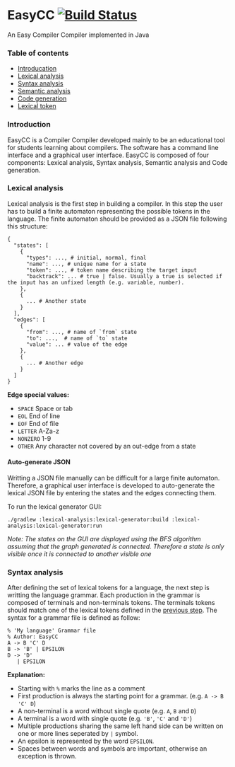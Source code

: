 # EasyCC [![Build Status](https://travis-ci.org/amirbawab/EasyCC.svg?branch=master)](https://travis-ci.org/amirbawab/EasyCC)
An Easy Compiler Compiler implemented in Java

### Table of contents

  * [Introducation](#introduction)
  * [Lexical analysis](#lexical-analysis)
  * [Syntax analysis](#syntax-analysis)
  * [Semantic analysis](#semantic-analysis)
  * [Code generation](#code-generation)
  * [Lexical token](#lexical-token)
  
### Introduction

EasyCC is a Compiler Compiler developed mainly to be an educational tool for students learning about compilers. The software has a command line interface and a graphical user interface. EasyCC is composed of four components: Lexical analysis, Syntax analysis, Semantic analysis and Code generation.

### Lexical analysis

Lexical analysis is the first step in building a compiler. In this step the user has to build a finite automaton representing the possible tokens in the language. The finite automaton should be provided as a JSON file following this structure:

```
{
  "states": [
    {
      "types": ..., # initial, normal, final
      "name": ..., # unique name for a state
      "token": ..., # token name describing the target input
      "backtrack": ... # true | false. Usually a true is selected if the input has an unfixed length (e.g. variable, number).
    },
    {
      ... # Another state
    }
  ],
  "edges": [
    {
      "from": ..., # name of `from` state
      "to": ...,  # name of `to` state
      "value": ... # value of the edge
    },
    {
      ... # Another edge
    }
  ]
}
```

**Edge special values:**
* `SPACE` Space or tab
* `EOL` End of line
* `EOF` End of file
* `LETTER` A-Za-z
* `NONZERO` 1-9
* `OTHER` Any character not covered by an out-edge from a state

#### Auto-generate JSON

Writting a JSON file manually can be difficult for a large finite automaton. Therefore, a graphical user interface is developed to auto-generate the lexical JSON file by entering the states and the edges connecting them.

To run the lexical generator GUI:
```
./gradlew :lexical-analysis:lexical-generator:build :lexical-analysis:lexical-generator:run
```

*Note: The states on the GUI are displayed using the BFS algorithm assuming that the graph generated is connected. Therefore a state is only visible once it is connected to another visible one*

### Syntax analysis

After defining the set of lexical tokens for a language, the next step is writting the language grammar. Each production in the grammar is composed of terminals and non-terminals tokens. The terminals tokens should match one of the lexical tokens defined in the [previous step](#lexical-analysis). The syntax for a grammar file is defined as follow:

```
% 'My language' Grammar file
% Author: EasyCC
A -> B 'C' D
B -> 'B' | EPSILON
D -> 'D'
   | EPSILON
```

**Explanation:**  
* Starting with `%` marks the line as a comment
* First production is always the starting point for a grammar. (e.g. `A -> B 'C' D`)
* A non-terminal is a word without single quote (e.g. `A`, `B` and `D`)
* A terminal is a word with single quote (e.g. `'B'`, `'C'` and `'D'`)
* Multiple productions sharing the same left hand side can be written on one or more lines seperated by `|` symbol.
* An epsilon is represented by the word `EPSILON`.
* Spaces between words and symbols are important, otherwise an exception is thrown.
